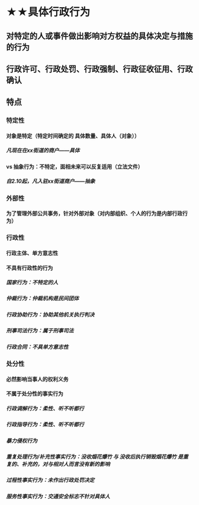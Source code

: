 # ★★具体行政行为
## 对特定的人或事件做出影响对方权益的具体决定与措施的行为
## 行政许可、行政处罚、行政强制、行政征收征用、行政确认
## 特点
### 特定性
#### 对象是特定（特定时间确定的 具体数量、具体人（对象））
#####  凡现在在xx街道的商户——具体
#### vs 抽象行为：不特定，面相未来可以反复适用（立法文件）
##### 自2.10起，凡入驻xx街道商户——抽象
### 外部性
#### 为了管理外部公共事务，针对外部对象（对内部组织、个人的行为是内部行政行为）
### 行政性
#### 行政主体、单方意志性
#### 不具有行政性的行为
##### 国家行为：不特定的人
##### 仲裁行为：仲裁机构是民间团体
##### 行政协助行为：协助其他机关执行判决
##### 刑事司法行为：属于刑事司法
##### 行政合同：不具单方意志性
### 处分性
#### 必然影响当事人的权利义务
#### 不属于处分性的事实行为
##### 行政调解行为：柔性、听不听都行
##### 行政指导行为：柔性、听不听都行
##### 暴力侵权行为
##### 重复处理行为/补充性事实行为：没收烟花爆竹 与 没收后执行销毁烟花爆竹 是重复的、补充的，对与相对人而言没有新的影响
##### 过程性事实行为：未作出行政处罚决定
##### 服务性事实行为：交通安全标志不针对具体人

